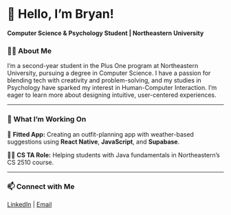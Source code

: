 # 👋 Hello, I’m Bryan!

**Computer Science & Psychology Student | Northeastern University**

### 🧑‍💻 About Me
I’m a second-year student in the Plus One program at Northeastern University, pursuing a degree in Computer Science. I have a passion for blending tech with creativity and problem-solving, and my studies in Psychology have sparked my interest in Human-Computer Interaction. I’m eager to learn more about designing intuitive, user-centered experiences.

---

### 💼 What I’m Working On
👕 **Fitted App:** Creating an outfit-planning app with weather-based suggestions using **React Native**, **JavaScript**, and **Supabase**.

👨‍🏫 **CS TA Role:** Helping students with Java fundamentals in Northeastern’s CS 2510 course.

---

### 📫 Connect with Me
[LinkedIn](http://linkedin.com/in/bryanbaboolal) | [Email](mailto:bryanbaboolal@gmail.com)
